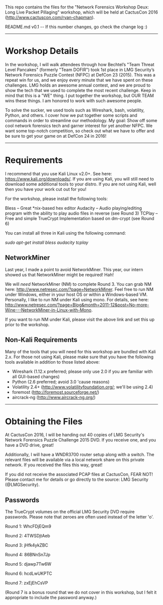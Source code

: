 This repo contains the files for the "Network Forensics Workshop Deux: Long Live Packet Pillaging" workshop, which will be held at CactusCon 2016 (http://www.cactuscon.com/ryan-chapman).

README.md v0.1 -- If this number changes, go check the change log :)

---

# Workshop Details

In the workshop, I will walk attendees through how Bechtel’s "Team Threat Level Pancakes" (formerly "Team DOFIR") took 1st place in LMG Security’s Network Forensics Puzzle Contest (NFPC) at DefCon 23 (2015). This was a repeat win for us, and we enjoy every minute that we have spent on these challenges. LMG holds an awesome annual contest, and we are proud to show the tech that we used to complete the most recent challenge. Keep in mind that this is a "WE" thing. I put together the workshop, but OUR TEAM wins these things. I am honored to work with such awesome people.

To solve the sucker, we used tools such as Wireshark, bash, volatility, Python, and others. I cover how we put together some scripts and commands in order to streamline our methodology. My goal: Show off some cool network forensics tech and garner interest for yet another NFPC. We want some top-notch competition, so check out what we have to offer and be sure to get your game on at DefCon 24 in 2016!

---

# Requirements

I recommend that you use Kali Linux v2.0+.  See here: https://www.kali.org/downloads/.  If you are using Kali, you will still need to download some additional tools to your distro.  If you are not using Kali, well then you have your work cut out for you!

For the workshop, please install the following tools:

Bless – Great *nix-based hex editor
Audacity – Audio playing/editing program with the ability to play audio files in reverse (see Round 3)
TCPlay – Free and simple TrueCrypt Implementation based on dm-crypt (see Round 6)

You can install all three in Kali using the following command:

*sudo apt-get install bless audacity tcplay*

## NetworkMiner

Last year, I made a point to avoid NetworkMiner.  This year, our intern showed us that NetworkMiner might be required!  Hah!

We will *need* NetworkMiner (NM) to complete Round 3.  You can grab NM here: http://www.netresec.com/?page=NetworkMiner.  Feel free to run NM under Windows, either in your host OS or within a Windows-based VM.  Personally, I like to run NM under Kali using mono.  For details, see here: http://www.netresec.com/?page=Blog&month=2011-12&post=No-more-Wine---NetworkMiner-in-Linux-with-Mono.

If you want to run NM under Kali, please visit the above link and set this up prior to the workshop.

## Non-Kali Requirements

Many of the tools that you will need for this workshop are bundled with Kali 2.x.  For those not using Kali, please make sure that you have the following tools available in addition to those listed above:

- Wireshark (1.12.x preferred; please only use 2.0 if you are familiar with all GUI-based changes)
- Python (2.6 preferred; avoid 3.0 'cause reasons)
- Volatility 2.4+ (http://www.volatilityfoundation.org/; we'll be using 2.4)
- foremost (http://foremost.sourceforge.net/)
- aircrack-ng (http://www.aircrack-ng.org/)

---

# Obtaining the Files

At CactusCon 2016, I will be handing out 40 copies of LMG Security's Network Forensics Puzzle Challenge 2015 DVD.  If you receive one, and you have a DVD drive, great!

Additionally, I will have a WNDR3700 router setup along with a switch.  The relevant files will be available via a local network share on this private network.  If you received the files this way, great!

If you did not receive the associated PCAP files at CactusCon, FEAR NOT!  Please contact me for details or go directly to the source: LMG Security (@LMGSecurity).

## Passwords

The TrueCrypt volumes on the official LMG Security DVD require passwords.
Please note that zeroes are often used instead of the letter 'o'.

Round 1: WhcFDjEQm9

Round 2: 4TWSDjtAeb

Round 3: jHfk4ykZBC

Round 4: 86BNnSn7Jp

Round 5: djawp7Tw6W

Round 6: hcdLwUKPTC

Round 7: zxEjEhCsVP

(Round 7 is a bonus round that we do not cover in this workshop, but I felt it appropriate to include the password anyway.)
